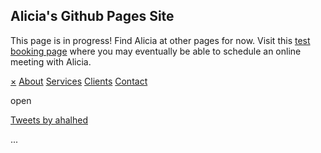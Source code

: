 ## Alicia's Github Pages Site

This page is in progress! Find Alicia at other pages for now. Visit this <a href='https://outlook.office365.com/owa/calendar/MeetWithAlicia@uoguelphca.onmicrosoft.com/bookings/'>test booking page</a> where you may eventually be able to schedule an online meeting with Alicia.


<div id="mySidenav" class="sidenav">
  <a href="javascript:void(0)" class="closebtn" onclick="closeNav()">&times;</a>
  <a href="#">About</a>
  <a href="#">Services</a>
  <a href="#">Clients</a>
  <a href="#">Contact</a>
</div>

<!-- Use any element to open the sidenav -->
<span onclick="openNav()">open</span>

<!-- Add all page content inside this div if you want the side nav to push page content to the right (not used if you only want the sidenav to sit on top of the page -->
<script src="https://platform.linkedin.com/badges/js/profile.js" async defer type="text/javascript"></script>

<div class="badge-base LI-profile-badge" data-locale="en_US" data-size="medium" data-theme="light" data-type="VERTICAL" data-vanity="aliciahalhed" data-version="v1"><a class="badge-base__link LI-simple-link" href="https://ca.linkedin.com/in/aliciahalhed?trk=profile-badge"></a></div>

<a class="twitter-timeline" data-width="250" data-height="250" data-theme="light" href="https://twitter.com/ahalhed?ref_src=twsrc%5Etfw">Tweets by ahalhed</a> <script async src="https://platform.twitter.com/widgets.js" charset="utf-8"></script>

<div id="main">
  ...
</div>
